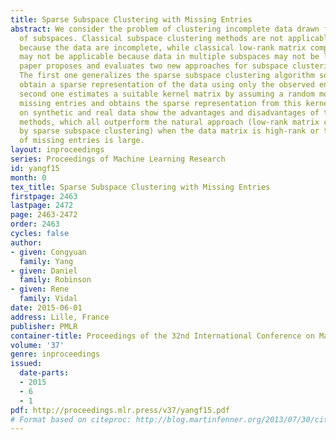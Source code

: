 ```yaml
---
title: Sparse Subspace Clustering with Missing Entries
abstract: We consider the problem of clustering incomplete data drawn from a union
  of subspaces. Classical subspace clustering methods are not applicable to this problem
  because the data are incomplete, while classical low-rank matrix completion methods
  may not be applicable because data in multiple subspaces may not be low rank. This
  paper proposes and evaluates two new approaches for subspace clustering and completion.
  The first one generalizes the sparse subspace clustering algorithm so that it can
  obtain a sparse representation of the data using only the observed entries. The
  second one estimates a suitable kernel matrix by assuming a random model for the
  missing entries and obtains the sparse representation from this kernel. Experiments
  on synthetic and real data show the advantages and disadvantages of the proposed
  methods, which all outperform the natural approach (low-rank matrix completion followed
  by sparse subspace clustering) when the data matrix is high-rank or the percentage
  of missing entries is large.
layout: inproceedings
series: Proceedings of Machine Learning Research
id: yangf15
month: 0
tex_title: Sparse Subspace Clustering with Missing Entries
firstpage: 2463
lastpage: 2472
page: 2463-2472
order: 2463
cycles: false
author:
- given: Congyuan
  family: Yang
- given: Daniel
  family: Robinson
- given: Rene
  family: Vidal
date: 2015-06-01
address: Lille, France
publisher: PMLR
container-title: Proceedings of the 32nd International Conference on Machine Learning
volume: '37'
genre: inproceedings
issued:
  date-parts:
  - 2015
  - 6
  - 1
pdf: http://proceedings.mlr.press/v37/yangf15.pdf
# Format based on citeproc: http://blog.martinfenner.org/2013/07/30/citeproc-yaml-for-bibliographies/
---
```

